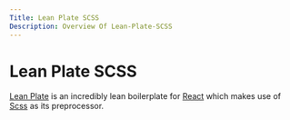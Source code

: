 ```yaml
---
Title: Lean Plate SCSS 
Description: Overview Of Lean-Plate-SCSS
---
```

# Lean Plate SCSS

[Lean Plate](https://github.com/elamahpla/LeanPlateSCSS) is an incredibly lean boilerplate for [React](https://reactjs.org/) which makes use of [Scss](https://sass-lang.com/) as its preprocessor.